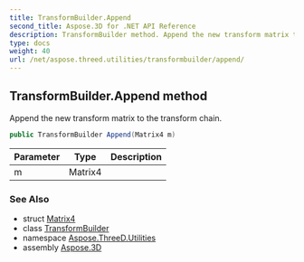 ```yaml
---
title: TransformBuilder.Append
second_title: Aspose.3D for .NET API Reference
description: TransformBuilder method. Append the new transform matrix to the transform chain
type: docs
weight: 40
url: /net/aspose.threed.utilities/transformbuilder/append/
---
```

## TransformBuilder.Append method

Append the new transform matrix to the transform chain.

```csharp
public TransformBuilder Append(Matrix4 m)
```

| Parameter | Type | Description |
| --- | --- | --- |
| m | Matrix4 |  |

### See Also

* struct [Matrix4](../../matrix4/)
* class [TransformBuilder](../)
* namespace [Aspose.ThreeD.Utilities](../../../aspose.threed.utilities/)
* assembly [Aspose.3D](../../../)


